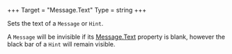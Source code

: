 +++
Target = "Message.Text"
Type = string
+++

Sets the text of a `Message` or `Hint`.A `Message` will be invisible if its [Message.Text](https://developer.roblox.com/api-reference/property/Message/Text) property is blank, however the black bar of a `Hint` will remain visible.